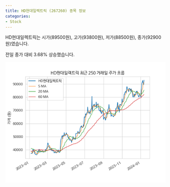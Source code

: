 ```yaml
---
title: HD현대일렉트릭 (267260) 종목 정보
categories:
- Stock
---
```


HD현대일렉트릭는 시가(89500원), 고가(93800원), 저가(88500원), 종가(92900원)였습니다.

전일 종가 대비 3.68% 상승했습니다.

<!-- more -->

![267260](/assets/images/stock/267260.png)